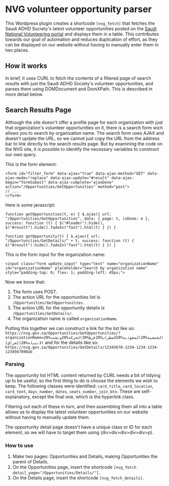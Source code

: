 # NVG volunteer opportunity parser
This Wordpress plugin creates a shortcode `[nvg_fetch]` that fetches the Saudi ADHD Society's latest volunteer opportunities posted on the [Saudi National Volunteering portal](https://nvg.gov.sa/) and displays them in a table. This contributes towards our goal of automation and reduces duplication of effort, as they can be displayed on our website without having to manually enter them in two places.

## How it works
In brief, it uses CURL to fetch the contents of a filtered page of search results with just the Saudi ADHD Society's volunteer opportunities, and parses them using DOMDocument and DomXPath. This is described in more detail below.

## Search Results Page
Although the site doesn't offer a profile page for each organization with just that organization's volunteer opportunities on it, there is a search form wich allows you to search by organization name. The search form uses AJAX and doesn't update the URL, so we cannot just copy the URL from the address bar to link directly to the search results page. But by examining the code on the NVG site, it is possible to identify the necessary variables to construct our own query.

This is the form element: 
```
<form id="filter_form" data-ajax="true" data-ajax-method="GET" data-ajax-mode="replace" data-ajax-update="#result" data-ajax-begin="formSubmit" data-ajax-complete="ajaxDone" action="/Opportunities/GetOpportunities" method="post">
// ...
</form>
```
Here is some javascript:
```
function getOpportunities(t, e) { $.ajax({ url: "/Opportunities/GetOpportunities", data: { page: t, isDone: e }, success: function (t) { $("#loader").hide(), $("#result").hide().fadeIn("fast").html(t) } }) } 

function getOpportunity(t) { $.ajax({ url: "/Opportunities/GetDetails/" + t, success: function (t) { $("#result").hide().fadeIn("fast").html(t) } }) } 
```

This is the form input for the organization name:
```
<input class="form update_input" type="text" name="organizationName" id="organizationName" placeholder="Search by organization name" style="padding-top: 0; flex: 1; padding-left: 45px;">
```

Now we know that:
1. The form uses POST.
2. The action URL for the opportunities list is `/Opportunities/GetOpportunities`.
3. The action URL for the opportunity details is `/Opportunities/GetDetails/`.
4. The organization name is called `organizationName`.

Putting this together we can construct a link for the list like so:
`https://nvg.gov.sa/Opportunities/GetOpportunities/?organizationName=الجمعية%20السعودية%20لاضطراب%20فرط%20الحركة%20وتشتت%20الانتباه%20(إشراق)`
and for the details like so:
`https://nvg.gov.sa/Opportunities/GetDetails/12345678-1234-1234-1234-1234567890ab`

### Parsing
The opportunity list HTML content returned by CURL needs a bit of tidying up to be useful, so the first thing to do is choose the elements we wish to keep. The following classes were identified: `card_title`, `card_location`, `card_text`, `days_number`, `dates`, `seats_number`, `join_btn`. These are self-explanatory, except the final one, which is the hyperlink class.

Filtering out each of these in turn, and then assembling them all into a table allows us to display the latest volunteer opportunities on our website without having to manually update them.

The opportunity detail page doesn't have a unique class or ID for each element, so we will have to target them using (div>div>div>div>div>p).

### How to use
1. Make two pages: Opportunities and Details, making Opportunities the parent of Details.
2. On the Opportunities page, insert the shortcode `[nvg_fetch detail_page="/Opportunities/Details/"]`.
3. On the Details page, insert the shortcode `[nvg_fetch_details]`.
